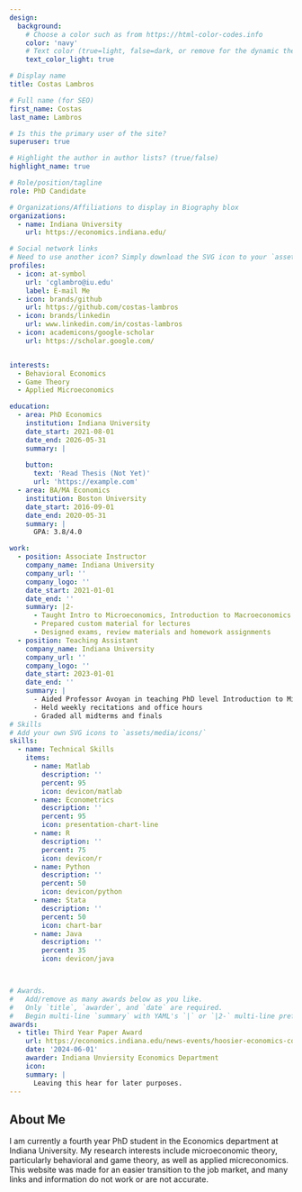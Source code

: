 ```yaml
---
design:
  background:
    # Choose a color such as from https://html-color-codes.info
    color: 'navy'
    # Text color (true=light, false=dark, or remove for the dynamic theme color).
    text_color_light: true

# Display name
title: Costas Lambros

# Full name (for SEO)
first_name: Costas
last_name: Lambros

# Is this the primary user of the site?
superuser: true

# Highlight the author in author lists? (true/false)
highlight_name: true

# Role/position/tagline
role: PhD Candidate

# Organizations/Affiliations to display in Biography blox
organizations:
  - name: Indiana University
    url: https://economics.indiana.edu/

# Social network links
# Need to use another icon? Simply download the SVG icon to your `assets/media/icons/` folder.
profiles:
  - icon: at-symbol
    url: 'cglambro@iu.edu'
    label: E-mail Me
  - icon: brands/github
    url: https://github.com/costas-lambros
  - icon: brands/linkedin
    url: www.linkedin.com/in/costas-lambros
  - icon: academicons/google-scholar
    url: https://scholar.google.com/


interests:
  - Behavioral Economics
  - Game Theory
  - Applied Microeconomics

education:
  - area: PhD Economics
    institution: Indiana University
    date_start: 2021-08-01
    date_end: 2026-05-31
    summary: |
      
    button:
      text: 'Read Thesis (Not Yet)'
      url: 'https://example.com'
  - area: BA/MA Economics
    institution: Boston University
    date_start: 2016-09-01
    date_end: 2020-05-31
    summary: |
      GPA: 3.8/4.0

work:
  - position: Associate Instructor
    company_name: Indiana University
    company_url: ''
    company_logo: ''
    date_start: 2021-01-01
    date_end: ''
    summary: |2-
      - Taught Intro to Microeconomics, Introduction to Macroeconomics (2x), and Intermediate Micreconomics
      - Prepared custom material for lectures
      - Designed exams, review materials and homework assignments
  - position: Teaching Assistant 
    company_name: Indiana University
    company_url: ''
    company_logo: ''
    date_start: 2023-01-01
    date_end: ''
    summary: |
      - Aided Professor Avoyan in teaching PhD level Introduction to Microeconomics II 
      - Held weekly recitations and office hours
      - Graded all midterms and finals
# Skills
# Add your own SVG icons to `assets/media/icons/`
skills:
  - name: Technical Skills
    items:
      - name: Matlab
        description: ''
        percent: 95
        icon: devicon/matlab
      - name: Econometrics
        description: ''
        percent: 95
        icon: presentation-chart-line
      - name: R
        description: ''
        percent: 75
        icon: devicon/r
      - name: Python
        description: ''
        percent: 50
        icon: devicon/python
      - name: Stata
        description: ''
        percent: 50
        icon: chart-bar
      - name: Java
        description: ''
        percent: 35
        icon: devicon/java



# Awards.
#   Add/remove as many awards below as you like.
#   Only `title`, `awarder`, and `date` are required.
#   Begin multi-line `summary` with YAML's `|` or `|2-` multi-line prefix and indent 2 spaces below.
awards:
  - title: Third Year Paper Award
    url: https://economics.indiana.edu/news-events/hoosier-economics-conference/papers/Lambros,%20Costas%20George.pdf
    date: '2024-06-01'
    awarder: Indiana Unviersity Economics Department
    icon: 
    summary: |
      Leaving this hear for later purposes.
---
```


## About Me

I am currently a fourth year PhD student in the Economics department at Indiana University. My research interests include microeconomic theory, particularly behavioral and game theory, as well as applied micreconomics. This website was made for an easier transition to the job market, and many links and information do not work or are not accurate. 

